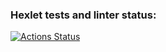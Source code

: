 ### Hexlet tests and linter status:
[![Actions Status](https://github.com/DEGTEVUWU/java-project-72/actions/workflows/hexlet-check.yml/badge.svg)](https://github.com/DEGTEVUWU/java-project-72/actions)